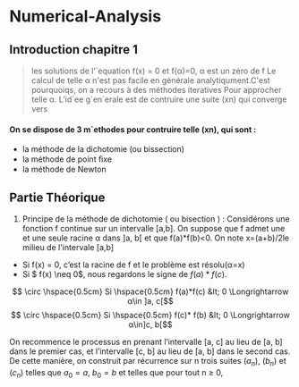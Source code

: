 # Numerical-Analysis
## Introduction chapitre 1
 >les solutions de l’´equation f(x) = 0  et f(α)=0, α est un zéro de f Le calcul de telle α n'est pas facile en générale analytiqument.C'est pourquoiqs, on a recours à des méthodes iteratives Pour approcher telle α.  L’id´ee g´en´erale est de contruire une suite (xn) qui converge vers

#### On se dispose de 3 m´ethodes pour contruire telle (xn), qui sont  :
* la méthode de la dichotomie (ou bissection)
* la méthode de point ﬁxe
* la méthode de Newton

## Partie Théorique
1.  Principe de la méthode de dichotomie ( ou bisection ) :
Considérons une fonction f continue sur un intervalle [a,b]. On suppose que f admet une et une seule racine α dans ]a, b[ et que f(a)*f(b)<0.
On note x=(a+b)/2le milieu de l'intervale [a,b]

* Si f(x) = 0, c’est la racine de f et le problème est résolu(α=x)
* Si $ f(x) \neq 0$, nous regardons le signe de $f(a)* f(c)$.

$$ \circ \hspace{0.5cm} Si \hspace{0.5cm} f(a)*f(c) &lt; 0 \Longrightarrow    α\in ]a, c[$$$$ \circ \hspace{0.5cm} Si \hspace{0.5cm} f(c)* f(b) &lt; 0 \Longrightarrow   α\in]c, b[$$

On recommence le processus en prenant l’intervalle [a, c] au lieu de [a, b] dans le premier cas, et l’intervalle [c, b] au lieu de [a, b] dans le second cas. De cette manière, on construit par récurrence sur n trois suites $(a_n)$, $(b_n)$ et $(c_n)$ telles que $a_0 = a$, $b_0 = b$ et telles que pour tout n ≥ 0,
